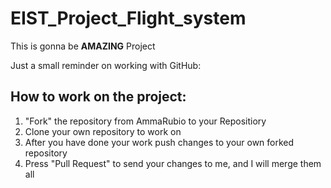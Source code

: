 # EIST_Project_Flight_system

This is gonna be **AMAZING** Project

Just a small reminder on working with GitHub:
## How to work on the project: 
1. "Fork" the repository from AmmaRubio to your Repositiory 
2. Clone your own repository to work on 
3. After you have done your work push changes to your own forked repository 
4. Press "Pull Request" to send your changes to me, and I will merge them all 




